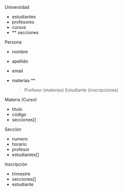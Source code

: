 Universidad

- estudiantes
- profesores
- cursos
- \*\* secciones

Persona

- nombre
- apellido
- email
- materias \*\*

  > Profesor (materias)
  > Estudiante (inscripciones)

Materia (Curso)

- titulo
- código
- secciones[]

Sección

- numero
- horario
- profesor
- estudiantes[]

Inscripción

- trimestre
- secciones[]
- estudiante
